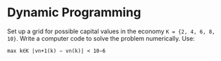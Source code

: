 # Dynamic Programming

Set up a grid for possible capital values in the economy ```K = {2, 4, 6, 8, 10}```. Write a computer code to solve the problem numerically. Use:

```max k∈K |vn+1(k) − vn(k)| < 10−6```
